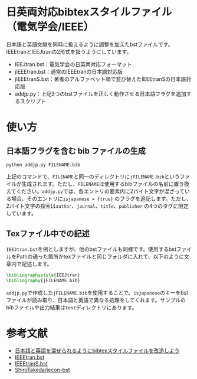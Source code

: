# 日英両対応bibtexスタイルファイル（電気学会/IEEE）
日本語と英語文献を同時に扱えるように調整を加えたbstファイルです。
IEEEtranとIEEJtranの2形式を扱うようにしています。

- IEEJtran.bst：電気学会の日英両対応フォーマット
- jIEEEtran.bst：通常のIEEEtranの日本語対応版
- jIEEEtranS.bst：著者のアルファベット順で並び替えたIEEEtranSの日本語対応版
- addjp.py：上記3つのbstファイルを正しく動作させる日本語フラグを追加するスクリプト

# 使い方

## 日本語フラグを含む bib ファイルの生成

```
python addjp.py FILENAME.bib
```
上記のコマンドで、`FILENAME`と同一のディレクトリに`jFILENAME.bib`というファイルが生成されます。ただし、`FILENAME`は使用するbibファイルの名前に置き換えてください。`addjp.py`では、各エントリの要素内に2バイト文字が混ざっている場合、そのエントリに`isjapanese = {true}` のフラグを追記します。ただし、2バイト文字の探索は`author`、`journal`、`title`、`publisher` の4つのタグに限定しています。

## Texファイル中での記述

`IEEJtran.bst`を例としますが、他のbstファイルも同様です。使用するbstファイルをPathの通った箇所かtexファイルと同じフォルダに入れて、以下のように文章内で記述します。

```tex
\bibliographystyle{IEEJtran}
\bibliography{jFILENAME.bib}
```
`addjp.py`で作成した`jFILENAME.bib`を使用することで、`isjapanese`のキーをbstファイルが読み取り、日本語と英語で異なる処理をしてくれます。サンプルのbibファイルや出力結果は`test`ディレクトリにあります。

# 参考文献
- [日本語と英語を混ぜられるようにbibtexスタイルファイルを改造しよう](https://qiita.com/HexagramNM/items/3ad757a9f5ee5d15e363#_reference-2be0cc9a71381591bb17)
- [IEEEtran.bst](http://tug.ctan.org/tex-archive/macros/latex/contrib/IEEEtran/bibtex/IEEEtran.bst)
- [IEEEtranS.bst](http://tug.ctan.org/tex-archive/macros/latex/contrib/IEEEtran/bibtex/IEEEtranS.bst)
- [ShiroTakeda/jecon-bst](https://github.com/ShiroTakeda/jecon-bst)
